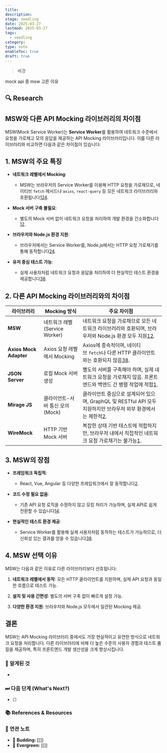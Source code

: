 ```yaml
---
title: 
description: 
stage: seedling
date: 2025-03-27
lastmod: 2025-03-27
tags:
  - seedling
category: 
type: note
enableToc: true
draft: true
---
```


> 배경

mock api 중 msw 고른 이유

## 🔍 Research

## **MSW와 다른 API Mocking 라이브러리의 차이점**

MSW(Mock Service Worker)는 **Service Worker**를 활용하여 네트워크 수준에서 요청을 가로채고 모의 응답을 제공하는 API Mocking 라이브러리입니다. 이를 다른 라이브러리와 비교하면 다음과 같은 차이점이 있습니다:

## **1. MSW의 주요 특징**

- **네트워크 레벨에서 Mocking**:
    
    - MSW는 브라우저의 Service Worker를 이용해 HTTP 요청을 가로채므로, 네이티브 `fetch` 메서드나 `axios`, `react-query` 등 모든 네트워크 라이브러리와 호환됩니다[1](https://velog.io/@khy226/msw%EB%A1%9C-%EB%AA%A8%EC%9D%98-%EC%84%9C%EB%B2%84-%EB%A7%8C%EB%93%A4%EA%B8%B0)[2](https://tech.ktcloud.com/entry/MSW%EB%A1%9C-%ED%94%84%EB%A1%A0%ED%8A%B8%EC%97%94%EB%93%9C-%EA%B0%9C%EB%B0%9C-%ED%94%84%EB%A1%9C%EC%84%B8%EC%8A%A4-%EA%B0%9C%EC%84%A0%ED%95%98%EA%B8%B0-API-Mocking)[4](https://uiop5809.tistory.com/234).
        
- **Mock 서버 구축 불필요**:
    
    - 별도의 Mock 서버 없이 네트워크 요청을 처리하여 개발 환경을 간소화합니다[1](https://velog.io/@khy226/msw%EB%A1%9C-%EB%AA%A8%EC%9D%98-%EC%84%9C%EB%B2%84-%EB%A7%8C%EB%93%A4%EA%B8%B0)[2](https://tech.ktcloud.com/entry/MSW%EB%A1%9C-%ED%94%84%EB%A1%A0%ED%8A%B8%EC%97%94%EB%93%9C-%EA%B0%9C%EB%B0%9C-%ED%94%84%EB%A1%9C%EC%84%B8%EC%8A%A4-%EA%B0%9C%EC%84%A0%ED%95%98%EA%B8%B0-API-Mocking).
        
- **브라우저와 Node.js 환경 지원**:
    
    - 브라우저에서는 Service Worker를, Node.js에서는 HTTP 요청 가로채기를 통해 동작합니다[2](https://tech.ktcloud.com/entry/MSW%EB%A1%9C-%ED%94%84%EB%A1%A0%ED%8A%B8%EC%97%94%EB%93%9C-%EA%B0%9C%EB%B0%9C-%ED%94%84%EB%A1%9C%EC%84%B8%EC%8A%A4-%EA%B0%9C%EC%84%A0%ED%95%98%EA%B8%B0-API-Mocking)[4](https://uiop5809.tistory.com/234).
        
- **유저 중심 테스트 가능**:
    
    - 실제 사용자처럼 네트워크 요청과 응답을 처리하여 더 현실적인 테스트 환경을 제공합니다[3](https://seongry.github.io/2021/12-05-try-to-use-msw-on-testing/)[8](https://bum-developer.tistory.com/entry/React-MSW).
        

## **2. 다른 API Mocking 라이브러리와의 차이점**

|**라이브러리**|**Mocking 방식**|**주요 차이점**|
|---|---|---|
|**MSW**|네트워크 레벨(Service Worker)|네트워크 요청을 가로채므로 모든 네트워크 라이브러리와 호환되며, 브라우저와 Node.js 환경 모두 지원[1](https://velog.io/@khy226/msw%EB%A1%9C-%EB%AA%A8%EC%9D%98-%EC%84%9C%EB%B2%84-%EB%A7%8C%EB%93%A4%EA%B8%B0)[2](https://tech.ktcloud.com/entry/MSW%EB%A1%9C-%ED%94%84%EB%A1%A0%ED%8A%B8%EC%97%94%EB%93%9C-%EA%B0%9C%EB%B0%9C-%ED%94%84%EB%A1%9C%EC%84%B8%EC%8A%A4-%EA%B0%9C%EC%84%A0%ED%95%98%EA%B8%B0-API-Mocking).|
|**Axios Mock Adapter**|Axios 요청 레벨에서 Mocking|Axios에 종속적이며, 네이티브 `fetch`나 다른 HTTP 클라이언트와는 호환되지 않음[3](https://seongry.github.io/2021/12-05-try-to-use-msw-on-testing/)[8](https://bum-developer.tistory.com/entry/React-MSW).|
|**JSON Server**|로컬 Mock 서버 생성|별도의 서버를 구축해야 하며, 실제 네트워크 요청을 가로채지 않음. 프론트엔드와 백엔드 간 병렬 작업에 적합[1](https://velog.io/@khy226/msw%EB%A1%9C-%EB%AA%A8%EC%9D%98-%EC%84%9C%EB%B2%84-%EB%A7%8C%EB%93%A4%EA%B8%B0).|
|**Mirage JS**|클라이언트-서버 통신 모의(Mock)|클라이언트 중심으로 설계되어 있으며, GraphQL 및 RESTful API 모두 지원하지만 브라우저 외부 환경에서는 제한적[2](https://tech.ktcloud.com/entry/MSW%EB%A1%9C-%ED%94%84%EB%A1%A0%ED%8A%B8%EC%97%94%EB%93%9C-%EA%B0%9C%EB%B0%9C-%ED%94%84%EB%A1%9C%EC%84%B8%EC%8A%A4-%EA%B0%9C%EC%84%A0%ED%95%98%EA%B8%B0-API-Mocking).|
|**WireMock**|HTTP 기반 Mock 서버|복잡한 상태 기반 테스트에 적합하지만, 브라우저 내에서 직접적인 네트워크 요청 가로채기는 불가능[1](https://velog.io/@khy226/msw%EB%A1%9C-%EB%AA%A8%EC%9D%98-%EC%84%9C%EB%B2%84-%EB%A7%8C%EB%93%A4%EA%B8%B0).|

## **3. MSW의 장점**

- **프레임워크 독립적**:
    
    - React, Vue, Angular 등 다양한 프레임워크에서 잘 동작합니다[2](https://tech.ktcloud.com/entry/MSW%EB%A1%9C-%ED%94%84%EB%A1%A0%ED%8A%B8%EC%97%94%EB%93%9C-%EA%B0%9C%EB%B0%9C-%ED%94%84%EB%A1%9C%EC%84%B8%EC%8A%A4-%EA%B0%9C%EC%84%A0%ED%95%98%EA%B8%B0-API-Mocking).
        
- **코드 수정 필요 없음**:
    
    - 기존 API 요청 로직을 수정하지 않고 모킹 처리가 가능하며, 실제 API로 쉽게 전환할 수 있습니다[1](https://velog.io/@khy226/msw%EB%A1%9C-%EB%AA%A8%EC%9D%98-%EC%84%9C%EB%B2%84-%EB%A7%8C%EB%93%A4%EA%B8%B0)[4](https://uiop5809.tistory.com/234).
        
- **현실적인 테스트 환경 제공**:
    
    - Service Worker를 활용해 실제 사용자처럼 동작하는 테스트가 가능하므로, 더 신뢰성 있는 결과를 얻을 수 있습니다[3](https://seongry.github.io/2021/12-05-try-to-use-msw-on-testing/)[8](https://bum-developer.tistory.com/entry/React-MSW).
        

## **4. MSW 선택 이유**

MSW는 다음과 같은 이유로 다른 라이브러리보다 선호됩니다:

1. **네트워크 레벨에서 동작**: 모든 HTTP 클라이언트를 지원하며, 실제 API 요청과 동일한 흐름으로 테스트 가능.
    
2. **설치 및 사용 간편성**: 별도의 서버 구축 없이 빠르게 설정 가능.
    
3. **다양한 환경 지원**: 브라우저와 Node.js 모두에서 일관된 Mocking 제공.
    

## **결론**

MSW는 API Mocking 라이브러리 중에서도 가장 현실적이고 유연한 방식으로 네트워크 요청을 처리합니다. 다른 라이브러리에 비해 더 높은 수준의 사용자 경험과 테스트 품질을 제공하며, 특히 프론트엔드 개발 생산성을 크게 향상시킵니다.

### 🚩 알게된 것

-

### ⏭ 다음 단계 (What's Next?)

- [ ]

### 📚 References & Resources

### 📝 연관 노트

- 🌿 **Budding:** [[]]
- 🌳 **Evergreen:** [[]]
